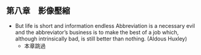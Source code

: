 
## 第八章　影像壓縮
- But life is short and information endless Abbreviation is a necessary evil and the abbreviator’s business is to make the best of a job which, although intrinsically bad, is still better than nothing. (Aldous Huxley)
	- 本章跳過